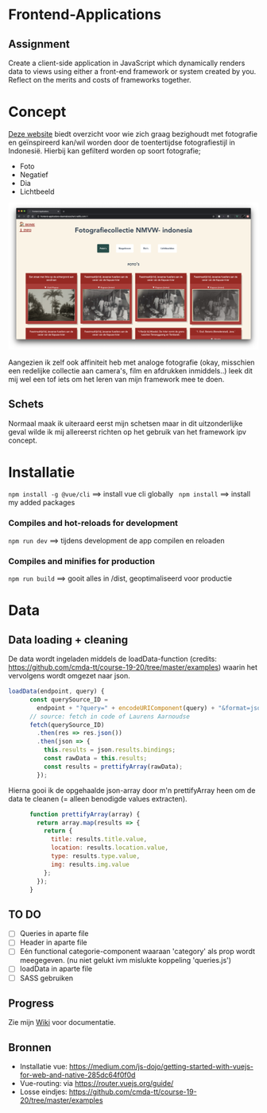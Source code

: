# Frontend-Applications

## Assignment
Create a client-side application in JavaScript which dynamically renders data to views using either a front-end framework or system created by you. Reflect on the merits and costs of frameworks together.

# Concept
[Deze website](https://frontend-applications-deannab…) biedt overzicht voor wie zich graag bezighoudt met fotografie en geïnspireerd kan/wil worden door de toentertijdse fotografiestijl in Indonesië. Hierbij kan gefilterd worden op soort fotografie;
* Foto
* Negatief
* Dia
* Lichtbeeld

![screenshot of website](https://github.com/deannabosschert/frontend-applications/blob/master/docs/images/screenshot_app.png)

Aangezien ik zelf ook affiniteit heb met analoge fotografie (okay, misschien een redelijke collectie aan camera's, film en afdrukken inmiddels..) leek dit mij wel een tof iets om het leren van mijn framework mee te doen.

## Schets
Normaal maak ik uiteraard eerst mijn schetsen maar in dit uitzonderlijke geval wilde ik mij allereerst richten op het gebruik van het framework ipv concept.

# Installatie
` npm install -g @vue/cli ` ==> install vue cli globally
` npm install` ==> install my added packages

### Compiles and hot-reloads for development
` npm run dev ` ==> tijdens development de app compilen en reloaden

### Compiles and minifies for production

`npm run build` ==> gooit alles in /dist, geoptimaliseerd voor productie


# Data
## Data loading + cleaning
De data wordt ingeladen middels de loadData-function (credits: https://github.com/cmda-tt/course-19-20/tree/master/examples) waarin het vervolgens wordt omgezet naar json.

```js
loadData(endpoint, query) {
      const querySource_ID =
        endpoint + "?query=" + encodeURIComponent(query) + "&format=json";
      // source: fetch in code of Laurens Aarnoudse
      fetch(querySource_ID)
        .then(res => res.json())
        .then(json => {
          this.results = json.results.bindings;
          const rawData = this.results;
          const results = prettifyArray(rawData);
        });
 ```

Hierna gooi ik de opgehaalde json-array door m'n prettifyArray heen om de data te cleanen (= alleen benodigde values extracten).

```js
      function prettifyArray(array) {
        return array.map(results => {
          return {
            title: results.title.value,
            location: results.location.value,
            type: results.type.value,
            img: results.img.value
          };
        });
      }
```

## TO DO
- [ ] Queries in aparte file
- [ ] Header in aparte file
- [ ] Eén functional categorie-component waaraan 'category' als prop wordt meegegeven. (nu niet gelukt ivm mislukte koppeling 'queries.js')
- [ ] loadData in aparte file
- [ ] SASS gebruiken

## Progress
Zie mijn [Wiki](https://github.com/deannabosschert/frontend-applications/wiki) voor documentatie.

## Bronnen
* Installatie vue: https://medium.com/js-dojo/getting-started-with-vuejs-for-web-and-native-285dc64f0f0d 
* Vue-routing: via https://router.vuejs.org/guide/ 
* Losse eindjes: https://github.com/cmda-tt/course-19-20/tree/master/examples 
